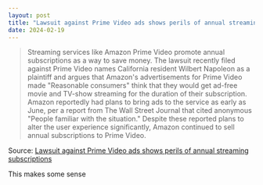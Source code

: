 ```yaml
---
layout: post
title: "Lawsuit against Prime Video ads shows perils of annual streaming subscriptions"
date: 2024-02-19
---
```


> Streaming services like Amazon Prime Video promote annual subscriptions
as a way to save money. The lawsuit recently filed against Prime Video
names California resident Wilbert Napoleon as a plaintiff and argues that
Amazon's advertisements for Prime Video made "Reasonable consumers" think
that they would get ad-free movie and TV-show streaming for the duration of
their subscription. Amazon reportedly had plans to bring ads to the service
as early as June, per a report from The Wall Street Journal that cited
anonymous "People familiar with the situation." Despite these reported
plans to alter the user experience significantly, Amazon continued to sell
annual subscriptions to Prime Video.

Source: [Lawsuit against Prime Video ads shows perils of annual streaming
subscriptions](https://arstechnica.com/?p=2003105)

This makes some sense

